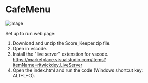 # CafeMenu
![image](https://github.com/kylehraja/CafeMenu/assets/140476247/b7975c85-a977-4d8d-b9d9-e5f048552e88)


Set up to run web page:

1) Download and unzip the Score_Keeper.zip file.
2) Open in vscode.
3) Install the "live server" extenstion for vscode. https://marketplace.visualstudio.com/items?itemName=ritwickdey.LiveServer
4) Open the index.html and run the code (Windows shortcut key: ALT+L+O).
